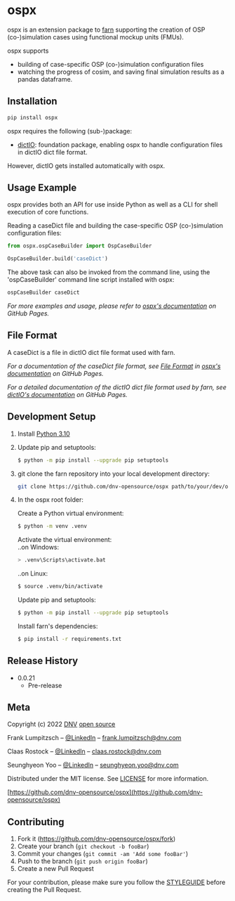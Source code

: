 # ospx
ospx is an extension package to [farn][farn_docs] supporting the creation of OSP (co-)simulation cases using functional mockup units (FMUs).

ospx supports
* building of case-specific OSP (co-)simulation configuration files
* watching the progress of cosim, and saving final simulation results as a pandas dataframe.

## Installation
```sh
pip install ospx
```
ospx requires the following (sub-)package:
* [dictIO][dictIO_docs]: foundation package, enabling ospx to handle configuration files in dictIO dict file format.

However, dictIO gets installed automatically with ospx.

## Usage Example

ospx provides both an API for use inside Python as well as a CLI for shell execution of core functions.

Reading a caseDict file and building the case-specific OSP (co-)simulation configuration files:
~~~py
from ospx.ospCaseBuilder import OspCaseBuilder

OspCaseBuilder.build('caseDict')
~~~

The above task can also be invoked from the command line, using the 'ospCaseBuilder' command line script installed with ospx:
~~~sh
ospCaseBuilder caseDict
~~~

_For more examples and usage, please refer to [ospx's documentation][ospx_docs] on GitHub Pages._

## File Format
A caseDict is a file in dictIO dict file format used with farn.

_For a documentation of the caseDict file format, see [File Format](fileFormat.md) in [ospx's documentation][ospx_docs] on GitHub Pages._

_For a detailed documentation of the dictIO dict file format used by farn, see [dictIO's documentation][dictIO_docs] on GitHub Pages._

## Development Setup

1. Install [Python 3.10](https://www.python.org/downloads/release/python-3102/)

2. Update pip and setuptools:

    ~~~sh
    $ python -m pip install --upgrade pip setuptools
    ~~~

3. git clone the farn repository into your local development directory:

    ~~~sh
    git clone https://github.com/dnv-opensource/ospx path/to/your/dev/ospx
    ~~~

4. In the ospx root folder:

    Create a Python virtual environment:
    ~~~sh
    $ python -m venv .venv
    ~~~
    Activate the virtual environment: <br>
    ..on Windows:
    ~~~sh
    > .venv\Scripts\activate.bat
    ~~~
    ..on Linux:
    ~~~sh
    $ source .venv/bin/activate
    ~~~
    Update pip and setuptools:
    ~~~sh
    $ python -m pip install --upgrade pip setuptools
    ~~~
    Install farn's dependencies:
    ~~~sh
    $ pip install -r requirements.txt
    ~~~


## Release History

* 0.0.21
    * Pre-release

## Meta

Copyright (c) 2022 [DNV](https://www.dnv.com) [open source](https://github.com/dnv-opensource)

Frank Lumpitzsch – [@LinkedIn](https://www.linkedin.com/in/frank-lumpitzsch-23013196/) – frank.lumpitzsch@dnv.com

Claas Rostock – [@LinkedIn](https://www.linkedin.com/in/claasrostock/?locale=en_US) – claas.rostock@dnv.com

Seunghyeon Yoo – [@LinkedIn](https://www.linkedin.com/in/seunghyeon-yoo-3625173b/) – seunghyeon.yoo@dnv.com

Distributed under the MIT license. See [LICENSE](LICENSE.md) for more information.

[https://github.com/dnv-opensource/ospx](https://github.com/dnv-opensource/ospx)

## Contributing

1. Fork it (<https://github.com/dnv-opensource/ospx/fork>)
2. Create your branch (`git checkout -b fooBar`)
3. Commit your changes (`git commit -am 'Add some fooBar'`)
4. Push to the branch (`git push origin fooBar`)
5. Create a new Pull Request

For your contribution, please make sure you follow the [STYLEGUIDE](STYLEGUIDE.md) before creating the Pull Request.

<!-- Markdown link & img dfn's -->
[dictIO_docs]: https://dnv-opensource.github.io/dictIO/
[ospx_docs]: https://dnv-opensource.github.io/ospx/
[farn_docs]: https://dnv-opensource.github.io/farn/
